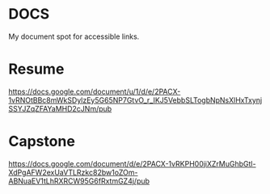 # DOCS
My document spot for accessible links.

# Resume
https://docs.google.com/document/u/1/d/e/2PACX-1vRNOtBBc8mWkSDylzEy5G65NP7GtvO_r_IKJ5VebbSLTogbNpNsXlHxTxynjSSYJZqZFAYaMHD2cJNm/pub

# Capstone
https://docs.google.com/document/d/e/2PACX-1vRKPH00jiXZrMuGhbGtl-XdPgAFW2exUaVTLRzkc82bw1oZOm-ABNuaEV1tLhRXRCW95G6fRxtmGZ4j/pub

